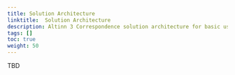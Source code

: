 ```yaml
---
title: Solution Architecture
linktitle:  Solution Architecture
description: Altinn 3 Correspondence solution architecture for basic use cases of Managed File Transfers.
tags: []
toc: true
weight: 50
---
```


TBD